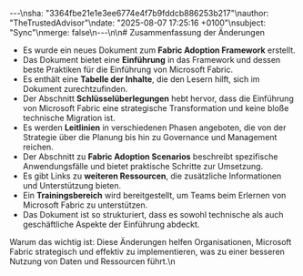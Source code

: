 ---\nsha: "3364fbe21e1e3ee6774e4f7b9fddcb886253b217"\nauthor: "TheTrustedAdvisor"\ndate: "2025-08-07 17:25:16 +0100"\nsubject: "Sync"\nmerge: false\n---\n\n# Zusammenfassung der Änderungen

- Es wurde ein neues Dokument zum **Fabric Adoption Framework** erstellt.
- Das Dokument bietet eine **Einführung** in das Framework und dessen beste Praktiken für die Einführung von Microsoft Fabric.
- Es enthält eine **Tabelle der Inhalte**, die den Lesern hilft, sich im Dokument zurechtzufinden.
- Der Abschnitt **Schlüsselüberlegungen** hebt hervor, dass die Einführung von Microsoft Fabric eine strategische Transformation und keine bloße technische Migration ist.
- Es werden **Leitlinien** in verschiedenen Phasen angeboten, die von der Strategie über die Planung bis hin zu Governance und Management reichen.
- Der Abschnitt zu **Fabric Adoption Scenarios** beschreibt spezifische Anwendungsfälle und bietet praktische Schritte zur Umsetzung.
- Es gibt Links zu **weiteren Ressourcen**, die zusätzliche Informationen und Unterstützung bieten.
- Ein **Trainingsbereich** wird bereitgestellt, um Teams beim Erlernen von Microsoft Fabric zu unterstützen.
- Das Dokument ist so strukturiert, dass es sowohl technische als auch geschäftliche Aspekte der Einführung abdeckt.

Warum das wichtig ist: Diese Änderungen helfen Organisationen, Microsoft Fabric strategisch und effektiv zu implementieren, was zu einer besseren Nutzung von Daten und Ressourcen führt.\n